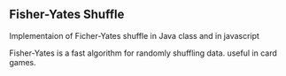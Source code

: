 ## Fisher-Yates Shuffle

Implementaion of Ficher-Yates shuffle in Java class and in javascript

Fisher-Yates is a fast algorithm for randomly shuffling data. useful in card games.
